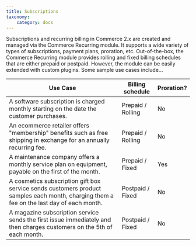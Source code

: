 ```yaml
---
title: Subscriptions
taxonomy:
    category: docs
---
```


Subscriptions and recurring billing in Commerce 2.x are created and managed via the Commerce Recurring module. It supports a wide variety of types of subscriptions, payment plans, proration, etc. Out-of-the-box, the Commerce Recurring module provides rolling and fixed billing schedules that are either prepaid or postpaid. However, the module can be easily extended with custom plugins. Some sample use cases include...

| Use Case | Billing schedule | Proration? |
| -------- | ---------------- |----------- |
| A software subscription is charged monthly starting on the date the customer purchases. | Prepaid / Rolling | No |
| An ecommerce retailer offers "membership" benefits such as free shipping in exchange for an annually recurring fee. | Prepaid / Rolling | No |
| A maintenance company offers a monthly service plan on equipment, payable on the first of the month. | Prepaid / Fixed | Yes |
| A cosmetics subscription gift box service sends customers product samples each month, charging them a fee on the last day of each month. | Postpaid / Fixed | No |
| A magazine subscription service sends the first issue immediately and then charges customers on the 5th of each month.| Postpaid / Fixed | No |

